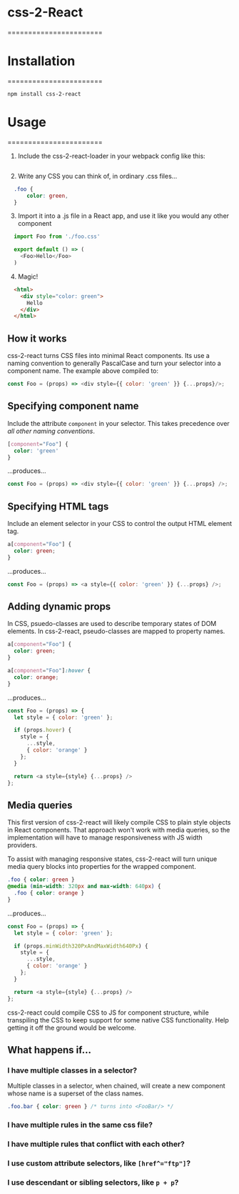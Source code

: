 # css-2-React
=======================

# Installation
=======================

```
npm install css-2-react
```

# Usage
=======================

1. Include the css-2-react-loader in your webpack config like this:
```
```

2. Write any CSS you can think of, in ordinary .css files...
```css
  .foo {
      color: green,
  }
```

3. Import it into a .js file in a React app, and use it like you would any other component
```js
  import Foo from './foo.css'

  export default () => (
    <Foo>Hello</Foo>
  )
```

4. Magic!
```html
  <html>
    <div style="color: green">
      Hello
    </div>
  </html>
```

## How it works
css-2-react turns CSS files into minimal React components. Its use a naming convention to generally PascalCase and turn your selector into a component name. The example above compiled to:
```js
const Foo = (props) => <div style={{ color: 'green' }} {...props}/>;
```

## Specifying component name
Include the attribute `component` in your selector. This takes precedence over _all other naming conventions_.

```css
[component="Foo"] {
  color: 'green'
}
```
...produces...
```js
const Foo = (props) => <div style={{ color: 'green' }} {...props} />;
```


## Specifying HTML tags
Include an element selector in your CSS to control the output HTML element tag.

```css
a[component="Foo"] {
  color: green;
}
```
...produces...
```js
const Foo = (props) => <a style={{ color: 'green' }} {...props} />;
```

## Adding dynamic props
In CSS, psuedo-classes are used to describe temporary states of DOM elements. In css-2-react, pseudo-classes are mapped to property names.

```css
a[component="Foo"] {
  color: green;
}

a[component="Foo"]:hover {
  color: orange;
}
```
...produces...
```js
const Foo = (props) => {
  let style = { color: 'green' };

  if (props.hover) {
    style = {
      ...style,
      { color: 'orange' }
    };
  }

  return <a style={style} {...props} />
};
```

## Media queries
This first version of css-2-react will likely compile CSS to plain style objects in React components. That approach won't work with media queries, so the implementation will have to manage responsiveness with JS width providers.

To assist with managing responsive states, css-2-react will turn unique media query blocks into properties for the wrapped component.

```css
.foo { color: green }
@media (min-width: 320px and max-width: 640px) {
  .foo { color: orange }
}
```
...produces...
```js
const Foo = (props) => {
  let style = { color: 'green' };

  if (props.minWidth320PxAndMaxWidth640Px) {
    style = {
      ...style,
      { color: 'orange' }
    };
  }

  return <a style={style} {...props} />
};
```

css-2-react could compile CSS to JS for component structure, while transpiling the CSS to keep support for some native CSS functionality. Help getting it off the ground would be welcome.

## What happens if...

### I have multiple classes in a selector?
Multiple classes in a selector, when chained, will create a new component whose name is a superset of the class names.

```css
.foo.bar { color: green } /* turns into <FooBar/> */
```


### I have multiple rules in the same css file?

### I have multiple rules that conflict with each other?

### I use custom attribute selectors, like `[href^="ftp"]`?

### I use descendant or sibling selectors, like `p + p`?
